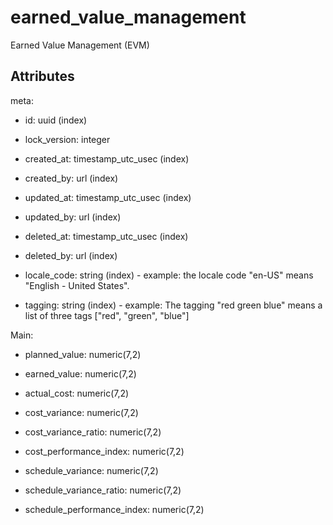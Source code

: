 # earned_value_management

Earned Value Management (EVM)


## Attributes

meta:

  * id: uuid (index)

  * lock_version: integer

  * created_at: timestamp_utc_usec (index)

  * created_by: url (index)

  * updated_at: timestamp_utc_usec (index)

  * updated_by: url (index)

  * deleted_at: timestamp_utc_usec (index)

  * deleted_by: url (index)

  * locale_code: string (index) - example: the locale code "en-US" means "English - United States".

  * tagging: string (index) - example: The tagging "red green blue" means a list of three tags ["red", "green", "blue"]

Main:

  * planned_value: numeric(7,2)

  * earned_value: numeric(7,2)

  * actual_cost: numeric(7,2)

  * cost_variance: numeric(7,2)

  * cost_variance_ratio: numeric(7,2)

  * cost_performance_index: numeric(7,2)

  * schedule_variance: numeric(7,2)

  * schedule_variance_ratio: numeric(7,2)

  * schedule_performance_index: numeric(7,2)

